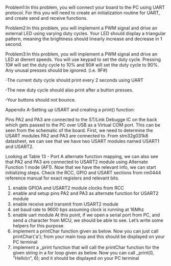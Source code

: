 Problem1:In this problem, you will connect your board to the PC using UART protocol. For this you will need to create an initialization routine for UART, and create send and receive functions.

Problem2:In this problem, you will implement a PWM signal and drive an external LED using varying duty cycles. Your LED should display a triangular pattern, meaning the brightness should linearly increase and decrease in 1 second.

Problem3:In this problem, you will implement a PWM signal and drive an LED at dierent speeds. You will use keypad to set the duty cycle. Pressing 10# will set the duty cycle to 10% and 90# will set the duty cycle to 90%. Any unusal presses should be ignored. (i.e. 9F#)

-The current duty cycle should print every 2 seconds using UART

-The new duty cycle should also print after a button presses.

-Your buttons should not bounce.

Appendix A-Setting up USART and creating a print() function:

Pins PA2 and PA3 are connected to the ST/Link Debugge IC on the back which gets passed to the PC over USB as a
Virtual COM port. This can be seen from the schematic of the board. First, we need to determine the USART modules
PA2 and PA3 are connected to. From stm32g031k8 datasheet, we can see that we have two USART modules named
USART1 and USART2.

Looking at Table 13 - Port A alternate function mapping, we can also see that PA2 and PA3 are connected to USART2
module using Alternate Function 1 mode (AF1). Now that we have the relevant info, we can start initializing steps.
Check the RCC, GPIO and USART sections from rm0444 reference manual for exact registers and relevant bits.

1. enable GPIOA and USART2 module clocks from RCC 
2. enable and setup pins PA2 and PA3 as alternate function for USART2 module
3. enable receive and transmit from USART2 module
4. set baud rate to 9600 bps assuming clock is running at 16Mhz
5. enable uart module
At this point, if we open a serial port from PC, and send a character from MCU, we should be able to see. Let’s write
some helpers for this purpose.
6. implement a printChar function given as below. Now you can just call printChar('a'); from your main
loop and this should be displayed on your PC terminal
7. implement a _print function that will call the printChar function for the given string in a for loop given as
below. Now you can call _print(0, "Hello\n", 6); and it should be displayed on your PC terminal
